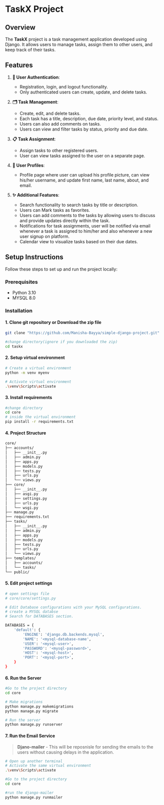 #  TaskX Project

## Overview

The **TaskX** project is a task management application developed using Django. It allows users to manage tasks, assign them to other users, and keep track of their tasks.

## Features

1. **🔐 User Authentication**:
   - Registration, login, and logout functionality.
   - Only authenticated users can create, update, and delete tasks.

2. **🗂️ Task Management**:
   - Create, edit, and delete tasks.
   - Each task has a title, description, due date, priority level, and status.
   - Users can also add comments on tasks.
   - Users can view and filter tasks by status, priority and due date.

3. **📋 Task Assignment**:
   - Assign tasks to other registered users.
   - User can view tasks assigned to the user on a separate page.

4. **👤 User Profiles**:
   - Profile page where user can upload his profile picture, can view his/her username, and update  first name, last name, about, and email.


6. **✨ Additional Features**:
   - Search functionality to search tasks by title or description.
   - Users can Mark tasks as favorites.
   - Users can add comments to the tasks by allowing users to discuss and provide updates directly within the task.
   - Notifications for task assignments, user will be notified via email whenever a task is assigned to him/her and also whenever a new user signup on platform.
   - Calendar view to visualize tasks based on their due dates.

## Setup Instructions

Follow these steps to set up and run the project locally:

### Prerequisites

- Python 3.10
- MYSQL 8.0

### Installation

#### 1. Clone git repository or Download the zip file
```bash
git clone "https://github.com/Manisha-Bayya/simple-django-project.git"

#change directory(ignore if you downloaded the zip)
cd taskx
```

#### 2. Setup virtual environment
```bash
# Create a virtual environment
python -m venv myenv

# Activate virtual environment
.\venv\Scripts\activate
```


#### 3. Install requirements

```bash
#change directory
cd core
# inside the virtual environment
pip install -r requirements.txt
```

#### 4. Project Structure
```bash
core/
├── accounts/
│   ├── __init__.py
│   ├── admin.py
│   ├── apps.py
│   ├── models.py
│   ├── tests.py
│   ├── urls.py
│   └── views.py
├── core/
│   ├── __init__.py
│   ├── asgi.py
│   ├── settings.py
│   ├── urls.py
│   └── wsgi.py
├── manage.py
├── requirements.txt
├── tasks/
│   ├── __init__.py
│   ├── admin.py
│   ├── apps.py
│   ├── models.py
│   ├── tests.py
│   ├── urls.py
│   └── views.py
├── templates/
│   ├── accounts/
│   └── tasks/
└── public/
```


#### 5. Edit project settings
```bash
# open settings file
# core/core/settings.py

# Edit Database configurations with your MySQL configurations.
# create a MYSQL databse
# Search for DATABASES section.

DATABASES = {
    'default': {
        'ENGINE': 'django.db.backends.mysql',
        'NAME': '<mysql-database-name',
        'USER': '<mysql-user>',
        'PASSWORD': '<mysql-password>',
        'HOST': '<mysql-host>',
        'PORT': '<mysql-port>',
    }
}
```
#### 6. Run the Server

```bash
#Go to the project directory
cd core

# Make migrations
python manage.py makemigrations
python manage.py migrate

# Run the server
python manage.py runserver
```

#### 7. Run the Email Service
>  **Djano-mailer** - This will be reposnisle for sending the emails to the users without causing delays in the application. 


```bash
# Open up another terminal
# Activate the same virtual environment
.\venv\Scripts\activate

#Go to the project directory
cd core

#run the django-mailer
python manage.py runmailer
```




